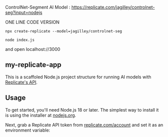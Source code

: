 
ControlNet-Segment AI Model : https://replicate.com/jagilley/controlnet-seg?input=nodejs

ONE LINE CODE VERSION

```console
npx create-replicate --model=jagilley/controlnet-seg
```
```console
node index.js
```

and open localhost://3000




## my-replicate-app

This is a scaffoled Node.js project structure for running AI models with [Replicate's API](https://replicate.com/docs/get-started/nodejs).

## Usage

To get started, you'll need Node.js 18 or later. The simplest way to install it is using the installer at [nodejs.org](https://nodejs.org/).

Next, grab a Replicate API token from [replicate.com/account](http://replicate.com/account) and set it as an environment variable:
